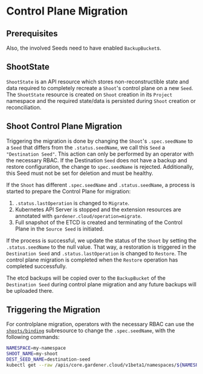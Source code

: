 # Control Plane Migration

## Prerequisites

Also, the involved Seeds need to have enabled `BackupBucket`s.

## ShootState

`ShootState` is an API resource which stores non-reconstructible state and data required to completely recreate a `Shoot`'s control plane on a new `Seed`.  The `ShootState` resource is created on `Shoot` creation in its `Project` namespace and the required state/data is persisted during `Shoot` creation or reconciliation.

## Shoot Control Plane Migration

Triggering the migration is done by changing the `Shoot`'s `.spec.seedName` to a `Seed` that differs from the `.status.seedName`, we call this `Seed` a `"Destination Seed"`. This action can only be performed by an operator with the necessary RBAC. If the Destination `Seed` does not have a backup and restore configuration, the change to `spec.seedName` is rejected. Additionally, this Seed must not be set for deletion and must be healthy.

If the `Shoot` has different `.spec.seedName` and `.status.seedName`, a process is started to prepare the Control Plane for migration:

1. `.status.lastOperation` is changed to `Migrate`.
2. Kubernetes API Server is stopped and the extension resources are annotated with `gardener.cloud/operation=migrate`.
3. Full snapshot of the ETCD is created and terminating of the Control Plane in the `Source Seed` is initiated.

If the process is successful, we update the status of the `Shoot` by setting the `.status.seedName` to the null value. That way, a restoration is triggered in the `Destination Seed` and `.status.lastOperation` is changed to `Restore`. The control plane migration is completed when the `Restore` operation has completed successfully.

The etcd backups will be copied over to the `BackupBucket` of the `Destination Seed` during control plane migration and any future backups will be uploaded there.

## Triggering the Migration

For controlplane migration, operators with the necessary RBAC can use the [`shoots/binding`](../concepts/scheduler.md#shootsbinding-subresource) subresource to change the `.spec.seedName`, with the following commands:

```bash
NAMESPACE=my-namespace
SHOOT_NAME=my-shoot
DEST_SEED_NAME=destination-seed
kubectl get --raw /apis/core.gardener.cloud/v1beta1/namespaces/${NAMESPACE}/shoots/${SHOOT_NAME} | jq -c '.spec.seedName = "'${DEST_SEED_NAME}'"' | kubectl replace --raw /apis/core.gardener.cloud/v1beta1/namespaces/${NAMESPACE}/shoots/${SHOOT_NAME}/binding -f - | jq -r '.spec.seedName'
```
